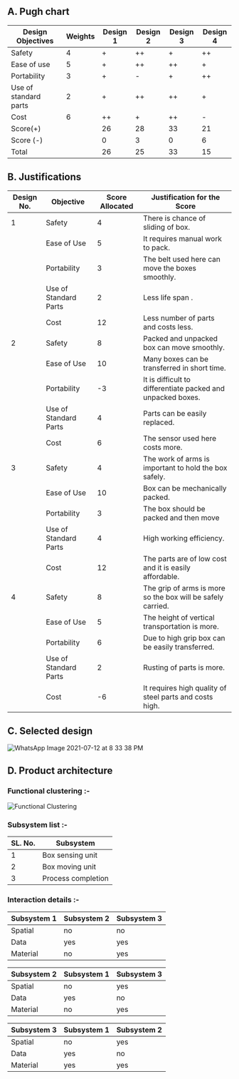 ## A. Pugh chart
|Design Objectives|	Weights|	Design 1|	Design 2|	Design 3|	Design 4|
|-----------------|------------|----------------|---------------|---------------|---------------|
|Safety|	4|	+|	++|	+|	++|
|Ease of use|	5|	+|	++|	++|	+|
|Portability|	3|	+|	-|	+|	++|
|Use of standard parts|	2|	+|	++|	++|	+|
|Cost|	6|	++|	+|	++|	-|
|Score(+)|	|	26|	28|	33|	21|
|Score (-)|	|	0|	3|	0|	6|
|Total|		|26|	25|	33|	15|

## B. Justifications
|Design No.|	Objective|	Score Allocated|	Justification for the Score|
|----------|-------------|---------------------|-----------------------------------|	
|1|	Safety|	4|	There is chance of sliding of box.|	
|  |     Ease of Use|	5|	It requires manual work to pack.|	
|  |	Portability|	3|	The belt used here can move the boxes smoothly.|	
|  |	Use of Standard Parts|	2|	Less life span .|	
|  |	Cost|	12|	Less number of parts and costs less.|	
|2|	Safety|	8|	Packed and unpacked box can move smoothly.|	
|  |	Ease of Use|	10|	Many boxes can be transferred in short time.|	
|   |	Portability|	-3|	It is difficult to differentiate packed and unpacked boxes.|	
|    |	Use of Standard Parts|	4|	Parts can be easily replaced.|	
|    |	Cost|	6|	The sensor used here costs more.|	
|3  |	Safety|	4|	 The work of arms is important to hold the box safely.|	
|   |	Ease of Use|	10|	Box can be mechanically packed.|	
|   |	Portability|	3|	The box should be packed and then move|
|    |	Use of Standard Parts|	4|	High working efficiency.| 	
|    |Cost|	12|	The parts are of low cost and it is easily affordable.|	
|4   |	Safety|	8|	The grip of arms is more so the box will be safely carried.|	
|  |	Ease of Use|	5|	The height of vertical transportation is more.|
|  |	Portability|	6|	Due to high grip box can be easily transferred.|	
|  |	Use of Standard Parts|	2|	Rusting of parts is more.|	
|  |	Cost|	-6|	It requires high quality of steel parts and costs high.|

## C. Selected design 

![WhatsApp Image 2021-07-12 at 8 33 38 PM](https://user-images.githubusercontent.com/83766342/125311309-f3141300-e350-11eb-9a7e-3f31ddfaac6e.jpeg)

	
## D. Product architecture
### Functional clustering :-
![Functional Clustering](https://user-images.githubusercontent.com/83761389/125247744-e66fca80-e310-11eb-8e37-6a463f5cff7d.png)

### Subsystem list :-
	
|SL. No.|	Subsystem|
|-------|----------------|
|1	|Box sensing unit|
|2	|Box moving unit|
|3     |Process completion|


### Interaction details :-
			
|Subsystem 1|	Subsystem 2|	Subsystem 3|
|-----------|--------------|---------------|
|Spatial|	no|	no|
|Data|	yes|	yes|
|Material|	no|	yes|
			
			
|Subsystem 2|	Subsystem 1|	Subsystem 3|
|-----------|--------------|---------------|
|Spatial|	no|	yes|
|Data| 	yes|	no|
|Material|	no|	yes|
			
|Subsystem 3|	Subsystem 1|	Subsystem 2|
|-----------|--------------|---------------|
|Spatial|	no |	yes|
|Data |	yes|	no |
|Material|	yes|	yes|
			



